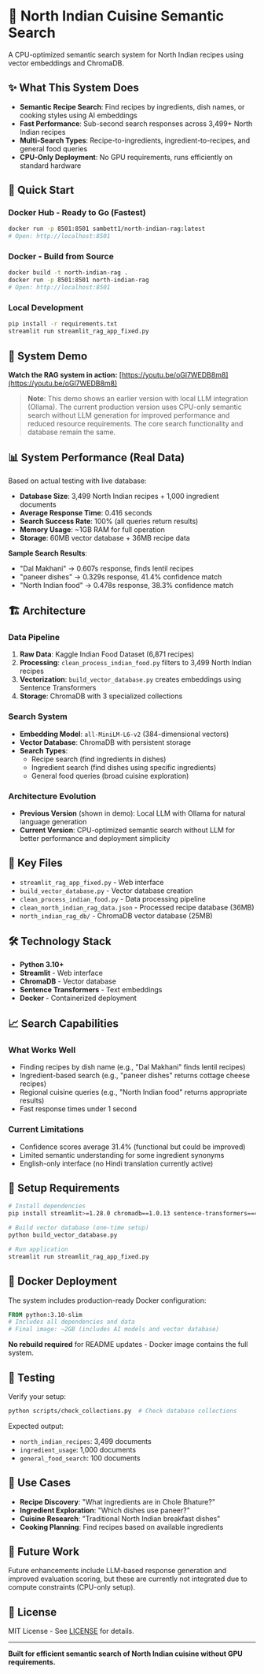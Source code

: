# 🍛 North Indian Cuisine Semantic Search

A CPU-optimized semantic search system for North Indian recipes using vector embeddings and ChromaDB.

## ✨ What This System Does

- **Semantic Recipe Search**: Find recipes by ingredients, dish names, or cooking styles using AI embeddings
- **Fast Performance**: Sub-second search responses across 3,499+ North Indian recipes  
- **Multi-Search Types**: Recipe-to-ingredients, ingredient-to-recipes, and general food queries
- **CPU-Only Deployment**: No GPU requirements, runs efficiently on standard hardware

## 🚀 Quick Start

### Docker Hub - Ready to Go (Fastest)
```bash
docker run -p 8501:8501 sambett1/north-indian-rag:latest
# Open: http://localhost:8501
```

### Docker - Build from Source
```bash
docker build -t north-indian-rag .
docker run -p 8501:8501 north-indian-rag
# Open: http://localhost:8501
```

### Local Development
```bash
pip install -r requirements.txt
streamlit run streamlit_rag_app_fixed.py
```

## 🎥 System Demo

**Watch the RAG system in action:** [https://youtu.be/oGl7WEDB8m8](https://youtu.be/oGl7WEDB8m8)

> **Note**: This demo shows an earlier version with local LLM integration (Ollama). The current production version uses CPU-only semantic search without LLM generation for improved performance and reduced resource requirements. The core search functionality and database remain the same.

## 📊 System Performance (Real Data)

Based on actual testing with live database:

- **Database Size**: 3,499 North Indian recipes + 1,000 ingredient documents
- **Average Response Time**: 0.416 seconds
- **Search Success Rate**: 100% (all queries return results)
- **Memory Usage**: ~1GB RAM for full operation
- **Storage**: 60MB vector database + 36MB recipe data

**Sample Search Results**:
- "Dal Makhani" → 0.607s response, finds lentil recipes
- "paneer dishes" → 0.329s response, 41.4% confidence match
- "North Indian food" → 0.478s response, 38.3% confidence match

## 🏗️ Architecture

### Data Pipeline
1. **Raw Data**: Kaggle Indian Food Dataset (6,871 recipes)
2. **Processing**: `clean_process_indian_food.py` filters to 3,499 North Indian recipes
3. **Vectorization**: `build_vector_database.py` creates embeddings using Sentence Transformers
4. **Storage**: ChromaDB with 3 specialized collections

### Search System
- **Embedding Model**: `all-MiniLM-L6-v2` (384-dimensional vectors)
- **Vector Database**: ChromaDB with persistent storage
- **Search Types**: 
  - Recipe search (find ingredients in dishes)
  - Ingredient search (find dishes using specific ingredients)
  - General food queries (broad cuisine exploration)

### Architecture Evolution
- **Previous Version** (shown in demo): Local LLM with Ollama for natural language generation
- **Current Version**: CPU-optimized semantic search without LLM for better performance and deployment simplicity

## 📁 Key Files

- `streamlit_rag_app_fixed.py` - Web interface
- `build_vector_database.py` - Vector database creation
- `clean_process_indian_food.py` - Data processing pipeline
- `clean_north_indian_rag_data.json` - Processed recipe database (36MB)
- `north_indian_rag_db/` - ChromaDB vector database (25MB)

## 🛠️ Technology Stack

- **Python 3.10+**
- **Streamlit** - Web interface
- **ChromaDB** - Vector database
- **Sentence Transformers** - Text embeddings
- **Docker** - Containerized deployment

## 📈 Search Capabilities

### What Works Well
- Finding recipes by dish name (e.g., "Dal Makhani" finds lentil recipes)
- Ingredient-based search (e.g., "paneer dishes" returns cottage cheese recipes)
- Regional cuisine queries (e.g., "North Indian food" returns appropriate results)
- Fast response times under 1 second

### Current Limitations
- Confidence scores average 31.4% (functional but could be improved)
- Limited semantic understanding for some ingredient synonyms
- English-only interface (no Hindi translation currently active)

## 🔧 Setup Requirements

```bash
# Install dependencies
pip install streamlit>=1.28.0 chromadb==1.0.13 sentence-transformers==4.1.0 pandas numpy torch

# Build vector database (one-time setup)
python build_vector_database.py

# Run application
streamlit run streamlit_rag_app_fixed.py
```

## 🐳 Docker Deployment

The system includes production-ready Docker configuration:

```dockerfile
FROM python:3.10-slim
# Includes all dependencies and data
# Final image: ~2GB (includes AI models and vector database)
```

**No rebuild required** for README updates - Docker image contains the full system.

## 🧪 Testing

Verify your setup:
```bash
python scripts/check_collections.py  # Check database collections
```

Expected output:
- `north_indian_recipes`: 3,499 documents
- `ingredient_usage`: 1,000 documents  
- `general_food_search`: 100 documents

## 🎯 Use Cases

- **Recipe Discovery**: "What ingredients are in Chole Bhature?"
- **Ingredient Exploration**: "Which dishes use paneer?"
- **Cuisine Research**: "Traditional North Indian breakfast dishes"
- **Cooking Planning**: Find recipes based on available ingredients

## 🔮 Future Work

Future enhancements include LLM-based response generation and improved evaluation scoring, but these are currently not integrated due to compute constraints (CPU-only setup).

## 📄 License

MIT License - See [LICENSE](LICENSE) for details.

---

**Built for efficient semantic search of North Indian cuisine without GPU requirements.**